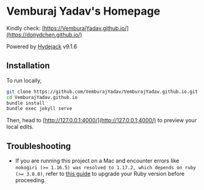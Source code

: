 # Vemburaj Yadav's Homepage

Kindly check: [https://VemburajYadav.github.io/](https://donydchen.github.io/)

Powered by [Hydejack](https://hydejack.com/) v9.1.6

## Installation

To run locally, 

```bash
git clone https://github.com/VemburajYadav/VemburajYadav.github.io.git
cd VemburajYadav.github.io
bundle install
bundle exec jekyll serve
```

Then, head to [http://127.0.0.1:4000/](http://127.0.0.1:4000/) to preview your local edits.

## Troubleshooting

* If you are running this project on a Mac and encounter errors like `nokogiri (>= 1.16.5) was resolved to 1.17.2, which depends on ruby (>= 3.0.0)`, refer to [this guide](https://dev.to/luizgadao/easy-way-to-change-ruby-version-in-mac-m1-m2-and-m3-16hl) to upgrade your Ruby version before proceeding.
